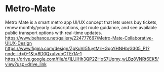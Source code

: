 # Metro-Mate
Metro Mate is a smart metro app UI/UX concept that lets users buy tickets, renew monthly/yearly subscriptions, get route guidance, and see available public transport options with real-time updates.
https://www.behance.net/gallery/224777667/Metro-Mate-Collaborative-UIUX-Design
https://www.figma.com/design/ZgKuVr5fuytMrHGgoYHNHb/G305_P1?node-id=0-1&t=8D0QxuIvubCTEr1A-1
https://drive.google.com/file/d/1LUIHh3QP2ZHoS7Uqmy_wLBz8VNRt6EK5/view?usp=drive_link
